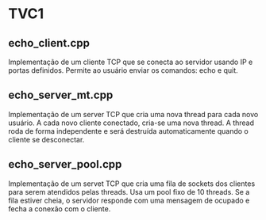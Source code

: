 # TVC1

## echo_client.cpp

Implementação de um cliente TCP que se conecta ao servidor usando IP e portas definidos.
Permite ao usuário enviar os comandos: echo <mensagem> e quit.

## echo_server_mt.cpp

Implementação de um server TCP que cria uma nova thread para cada novo usuário.
A cada novo cliente conectado, cria-se uma nova thread.
A thread roda de forma independente e será destruída automaticamente quando o cliente se desconectar.

## echo_server_pool.cpp

Implementação de um servet TCP que cria uma fila de sockets dos clientes para serem atendidos pelas threads.
Usa um pool fixo de 10 threads.
Se a fila estiver cheia, o servidor responde com uma mensagem de ocupado e fecha a conexão com o cliente.